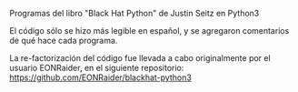 Programas del libro "Black Hat Python" de Justin Seitz en Python3

El código sólo se hizo más legible en español, y se agregaron comentarios de qué hace cada programa.

La re-factorización del código fue llevada a cabo originalmente por el usuario EONRaider, en el siguiente repositorio: https://github.com/EONRaider/blackhat-python3
